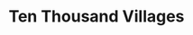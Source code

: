 ---
title: "Ten Thousand Villages"
url: /mechanicsburg/ten-thousand-villages/
shop: interior decoration
---